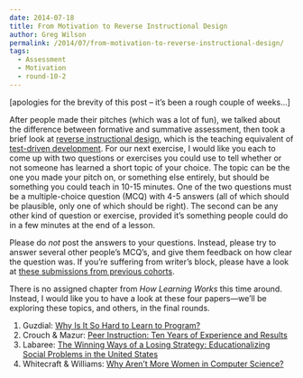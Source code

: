 ```yaml
---
date: 2014-07-18
title: From Motivation to Reverse Instructional Design
author: Greg Wilson
permalink: /2014/07/from-motivation-to-reverse-instructional-design/
tags:
  - Assessment
  - Motivation
  - round-10-2
---
```

[apologies for the brevity of this post &#8211; it&#8217;s been a rough couple of weeks&#8230;]

After people made their pitches (which was a lot of fun), we talked about the difference between formative and summative assessment, then took a brief look at [reverse instructional design][1], which is the teaching equivalent of [test-driven development][2]. For our next exercise, I would like you each to come up with two questions or exercises you could use to tell whether or not someone has learned a short topic of your choice. The topic can be the one you made your pitch on, or something else entirely, but should be something you could teach in 10-15 minutes. One of the two questions must be a multiple-choice question (MCQ) with 4-5 answers (all of which should be plausible, only one of which should be right). The second can be any other kind of question or exercise, provided it&#8217;s something people could do in a few minutes at the end of a lesson.

Please do *not* post the answers to your questions. Instead, please try to answer several other people&#8217;s MCQ&#8217;s, and give them feedback on how clear the question was. If you&#8217;re suffering from writer&#8217;s block, please have a look at [these submissions from previous cohorts][3].

There is no assigned chapter from *How Learning Works* this time around. Instead, I would like you to have a look at these four papers&mdash;we&#8217;ll be exploring these topics, and others, in the final rounds.

1.  Guzdial: [Why Is It So Hard to Learn to Program?][4]
2.  Crouch & Mazur: [Peer Instruction: Ten Years of Experience and Results][5]
3.  Labaree: [The Winning Ways of a Losing Strategy: Educationalizing Social Problems in the United States][6]
4.  Whitecraft & Williams: [Why Aren&#8217;t More Women in Computer Science?][7]

 [1]: https://en.wikipedia.org/wiki/Backward_Design
 [2]: https://en.wikipedia.org/wiki/Test-driven_development
 [3]: http://teaching.software-carpentry.org/category/assessment/
 [4]: http://teaching.software-carpentry.org/wp-content/uploads/2012/08/guzdial.pdf
 [5]: http://teaching.software-carpentry.org/wp-content/uploads/2012/08/crouch-mazur-peer-instruction-ten-years-2001.pdf
 [6]: http://teaching.software-carpentry.org/wp-content/uploads/2012/08/labaree-educationalization-2008.pdf
 [7]: http://teaching.software-carpentry.org/wp-content/uploads/2013/08/whitecraft-williams.pdf
